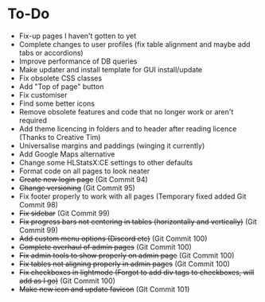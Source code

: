 # To-Do
* Fix-up pages I haven't gotten to yet
* Complete changes to user profiles (fix table alignment and maybe add tabs or accordions)
* Improve performance of DB queries
* Make updater and install template for GUI install/update
* Fix obsolete CSS classes
* Add "Top of page" button
* Fix customiser
* Find some better icons
* Remove obsolete features and code that no longer work or aren't required
* Add theme licencing in folders and to header after reading licence (Thanks to Creative Tim)
* Universalise margins and paddings (winging it currently)
* Add Google Maps alternative
* Change some HLStatsX:CE settings to other defaults
* Format code on all pages to look neater
* ~~Create new login page~~ (Git Commit 94)
* ~~Change versioning~~ (Git Commit 95)
* Fix footer properly to work with all pages (Temporary fixed added Git Commit 98)
* ~~Fix sidebar~~ (Git Commit 99)
* ~~Fix progress bars not centering in tables (horizontally and vertically)~~ (Git Commit 99)
* ~~Add custom menu options (Discord etc)~~ (Git Commit 100)
* ~~Complete overhaul of admin pages~~ (Git Commit 100)
* ~~Fix admin tools to show properly on admin page~~ (Git Commit 100)
* ~~Fix tables not aligning properly in admin pages~~ (Git Commit 100)
* ~~Fix checkboxes in lightmode (Forgot to add div tags to checkboxes, will add as I go)~~ (Git Commit 100)
* ~~Make new icon and update favicon~~ (Git Commit 101)